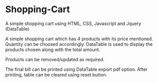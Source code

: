 # Shopping-Cart
A simple shopping cart using HTML, CSS, Javascript and Jquery (DataTable)

A simple shopping cart which has 4 products with its price mentioned. Quantity can be choosed accordingly.
DataTable is used to display the products chosen along with the total amount.

Products can be removed/updated as required.

The final bill can be printed using DataTable export pdf option.
After printing, table can be cleared using reset button.
